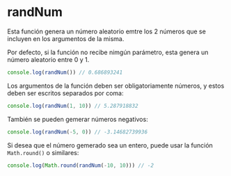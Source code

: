 # randNum
Esta función genera un número aleatorio emtre los 2 números que se incluyen en los argumentos de la misma.

Por defecto, si la función no recibe nimgún parámetro, esta genera un número aleatorio entre 0 y 1.

```js
console.log(randNum()) // 0.686893241
```

Los argumentos de la función deben ser obligatoriamente números, y estos deben ser escritos separados por coma:

```js
console.log(randNum(1, 10)) // 5.287918832
```

También se pueden gemerar números negativos:

```js
console.log(randNum(-5, 0)) // -3.14682739936
```

Si desea que el número gemerado sea un entero, puede usar la función `Math.round()` o similares:

```js
console.log(Math.round(randNum(-10, 10))) // -2
```

